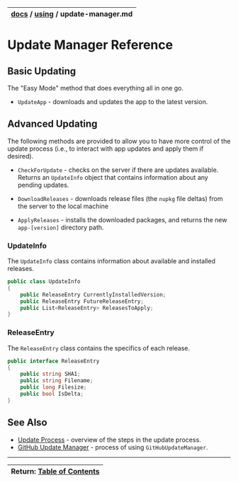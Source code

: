 | [docs](..)  / [using](.) / update-manager.md
|:---|

# Update Manager Reference

## Basic Updating

The "Easy Mode" method that does everything all in one go.

* `UpdateApp` - downloads and updates the app to the latest version. 

## Advanced Updating

The following methods are provided to allow you to have more control of the update process (i.e., to interact with app updates and apply them if desired).

* `CheckForUpdate` - checks on the server if there are updates available. Returns an `UpdateInfo` object that contains information about any pending updates.

* `DownloadReleases` - downloads release files (the `nupkg` file deltas) from the server to the local machine

* `ApplyReleases` - installs the downloaded packages, and returns the new `app-[version]` directory path.

### UpdateInfo

The `UpdateInfo` class contains information about available and installed releases.

~~~cs
public class UpdateInfo
{
	public ReleaseEntry CurrentlyInstalledVersion;
	public ReleaseEntry FutureReleaseEntry;
	public List<ReleaseEntry> ReleasesToApply;
}
~~~

### ReleaseEntry

The `ReleaseEntry` class contains the specifics of each release.

~~~cs
public interface ReleaseEntry
{
    public string SHA1;
    public string Filename;
    public long Filesize;
    public bool IsDelta;
}
~~~


## See Also
* [Update Process](update-process.md) - overview of the steps in the update process.
* [GitHub Update Manager](update-manager.md) - process of using `GitHubUpdateManager`.

---
| Return: [Table of Contents](../readme.md) |
|----|

